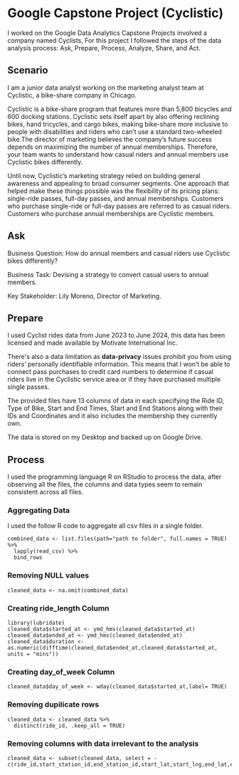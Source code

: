 # Google Capstone Project (Cyclistic)
I worked on the Google Data Analytics Capstone Projects involved a company named Cyclists, For this project I followed the steps of the data analysis process: Ask, Prepare, Process, Analyze, Share, and Act.
## Scenario
I am a junior data analyst working on the marketing analyst team at Cyclistic, a bike-share
company in Chicago. 

Cyclistic is a bike-share program that features more than 5,800 bicycles and 600 docking stations. Cyclistic sets itself apart by also offering reclining bikes, hand
tricycles, and cargo bikes, making bike-share more inclusive to people with disabilities and riders who can’t use a standard two-wheeled bike.The director of
marketing believes the company’s future success depends on maximizing the number of annual memberships. Therefore, your team wants to understand how casual riders and
annual members use Cyclistic bikes differently. 

Until now, Cyclistic’s marketing strategy relied on building general awareness and appealing to
broad consumer segments. One approach that helped make these things possible was the
flexibility of its pricing plans: single-ride passes, full-day passes, and annual memberships.
Customers who purchase single-ride or full-day passes are referred to as casual riders.
Customers who purchase annual memberships are Cyclistic members.

## Ask
Business Question: How do annual members and casual
riders use Cyclistic bikes differently?

Business Task: Devising a strategy to convert casual users to annual members.

Key Stakeholder: Lily Moreno, Director of Marketing.

## Prepare
I used Cyclist rides data from June 2023 to June 2024, this data has been licensed and made available by Motivate International Inc. 

There's also a data limitation as **data-privacy** issues
prohibit you from using riders’ personally identifiable information. This means that I won’t be
able to connect pass purchases to credit card numbers to determine if casual riders live in the
Cyclistic service area or if they have purchased multiple single passes.

The provided files have 13 columns of data in each specifying the Ride ID, Type of Bike, Start and End Times, Start and End Stations along with their IDs and Coordinates and it also includes the membership they currently own.

The data is stored on my Desktop and backed up on Google Drive.

## Process

I used the programming language R on RStudio to process the data, after observing all the files, the columns and data types seem to remain consistent across all files.

### Aggregating Data
I used the follow R code to aggregate all csv files in a single folder.
```
combined_data <- list.files(path="path to folder", full.names = TRUE) %>% 
  lapply(read_csv) %>% 
  bind_rows
```
### Removing NULL values
```
cleaned_data <- na.omit(combined_data)
```
### Creating ride_length Column
```
library(lubridate)
cleaned_data$started_at <- ymd_hms(cleaned_data$started_at)  
cleaned_data$ended_at <- ymd_hms(cleaned_data$ended_at)  
cleaned_data$duration <- as.numeric(difftime(cleaned_data$ended_at,cleaned_data$started_at, units = "mins"))
```
### Creating day_of_week Column
```
cleaned_data$day_of_week <- wday(cleaned_data$started_at,label= TRUE)
```
### Removing dupilicate rows
```
cleaned_data <- cleaned_data %>%
  distinct(ride_id, .keep_all = TRUE)
```
### Removing columns with data irrelevant to the analysis
```
cleaned_data <- subset(cleaned_data, select = -c(ride_id,start_station_id,end_station_id,start_lat,start_lng,end_lat,end_lng))
```

